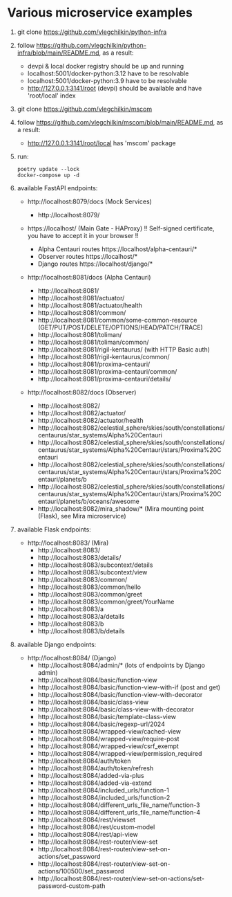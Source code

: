 # Various microservice examples

1. git clone https://github.com/vlegchilkin/python-infra

2. follow https://github.com/vlegchilkin/python-infra/blob/main/README.md, as a result:
    - devpi & local docker registry should be up and running
    - localhost:5001/docker-python:3.12 have to be resolvable
    - localhost:5001/docker-python:3.9 have to be resolvable
    - http://127.0.0.1:3141/root (devpi) should be available and have 'root/local' index

3. git clone https://github.com/vlegchilkin/mscom

4. follow https://github.com/vlegchilkin/mscom/blob/main/README.md, as a result:
   - http://127.0.0.1:3141/root/local has 'mscom' package

5. run:
   ```shell
   poetry update --lock
   docker-compose up -d
   ```

6. available FastAPI endpoints:
    * http://localhost:8079/docs (Mock Services)
        - http://localhost:8079/
      
    * https://localhost/ (Main Gate - HAProxy) !! Self-signed certificate, you have to accept it in your browser !!
        -  Alpha Centauri routes https://localhost/alpha-centauri/*  
        -  Observer routes https://localhost/*
        -  Django routes https://localhost/django/*
   
    * http://localhost:8081/docs (Alpha Centauri)
        - http://localhost:8081/
        - http://localhost:8081/actuator/
        - http://localhost:8081/actuator/health
        - http://localhost:8081/common/
        - http://localhost:8081/common/some-common-resource (GET/PUT/POST/DELETE/OPTIONS/HEAD/PATCH/TRACE)
        - http://localhost:8081/toliman/
        - http://localhost:8081/toliman/common/
        - http://localhost:8081/rigil-kentaurus/ (with HTTP Basic auth)
        - http://localhost:8081/rigil-kentaurus/common/
        - http://localhost:8081/proxima-centauri/
        - http://localhost:8081/proxima-centauri/common/
        - http://localhost:8081/proxima-centauri/details/

    * http://localhost:8082/docs (Observer)
        - http://localhost:8082/
        - http://localhost:8082/actuator/
        - http://localhost:8082/actuator/health
        - http://localhost:8082/celestial_sphere/skies/south/constellations/centaurus/star_systems/Alpha%20Centauri
        - http://localhost:8082/celestial_sphere/skies/south/constellations/centaurus/star_systems/Alpha%20Centauri/stars/Proxima%20Centauri
        - http://localhost:8082/celestial_sphere/skies/south/constellations/centaurus/star_systems/Alpha%20Centauri/stars/Proxima%20Centauri/planets/b
        - http://localhost:8082/celestial_sphere/skies/south/constellations/centaurus/star_systems/Alpha%20Centauri/stars/Proxima%20Centauri/planets/b/oceans/awesome
        - http://localhost:8082/mira_shadow/* (Mira mounting point (Flask), see Mira microservice)

7. available Flask endpoints:
    * http://localhost:8083/ (Mira)
        - http://localhost:8083/
        - http://localhost:8083/details/
        - http://localhost:8083/subcontext/details
        - http://localhost:8083/subcontext/view
        - http://localhost:8083/common/
        - http://localhost:8083/common/hello
        - http://localhost:8083/common/greet
        - http://localhost:8083/common/greet/YourName
        - http://localhost:8083/a
        - http://localhost:8083/a/details
        - http://localhost:8083/b
        - http://localhost:8083/b/details

8. available Django endpoints:
   * http://localhost:8084/ (Django)
        - http://localhost:8084/admin/* (lots of endpoints by Django admin)
        - http://localhost:8084/basic/function-view
        - http://localhost:8084/basic/function-view-with-if (post and get)
        - http://localhost:8084/basic/function-view-with-decorator
        - http://localhost:8084/basic/class-view
        - http://localhost:8084/basic/class-view-with-decorator
        - http://localhost:8084/basic/template-class-view
        - http://localhost:8084/basic/regexp-url/2024
        - http://localhost:8084/wrapped-view/cached-view
        - http://localhost:8084/wrapped-view/require-post
        - http://localhost:8084/wrapped-view/csrf_exempt
        - http://localhost:8084/wrapped-view/permission_required
        - http://localhost:8084/auth/token
        - http://localhost:8084/auth/token/refresh
        - http://localhost:8084/added-via-plus
        - http://localhost:8084/added-via-extend
        - http://localhost:8084/included_urls/function-1
        - http://localhost:8084/included_urls/function-2
        - http://localhost:8084/different_urls_file_name/function-3
        - http://localhost:8084/different_urls_file_name/function-4
        - http://localhost:8084/rest/viewset
        - http://localhost:8084/rest/custom-model
        - http://localhost:8084/rest/api-view
        - http://localhost:8084/rest-router/view-set
        - http://localhost:8084/rest-router/view-set-on-actions/set_password
        - http://localhost:8084/rest-router/view-set-on-actions/100500/set_password
        - http://localhost:8084/rest-router/view-set-on-actions/set-password-custom-path